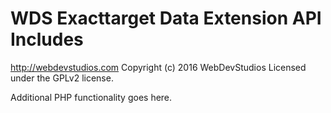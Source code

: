 # WDS Exacttarget Data Extension API Includes #
http://webdevstudios.com
Copyright (c) 2016 WebDevStudios
Licensed under the GPLv2 license.

Additional PHP functionality goes here.